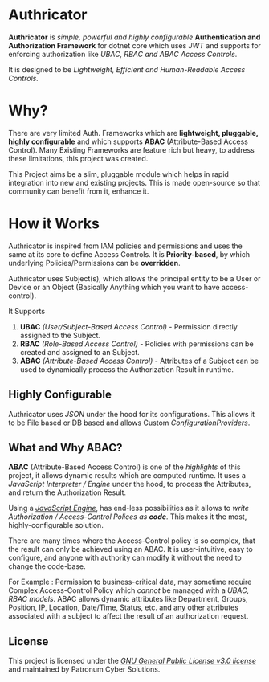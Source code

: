 # Authricator
**Authricator** is *simple, powerful and highly configurable* **Authentication and Authorization Framework** for dotnet core which uses *JWT* and supports for enforcing authorization like *UBAC, RBAC and ABAC Access Controls*.

It is designed to be *Lightweight, Efficient and Human-Readable Access Controls.*

# Why?
There are very limited Auth. Frameworks which are **lightweight,  pluggable, highly configurable** and which supports **ABAC** (Attribute-Based Access Control). Many Existing Frameworks are feature rich but heavy, to address these limitations, this project was created.

This Project aims be a slim, pluggable module which helps in rapid integration into new and existing projects. This is made open-source so that community can benefit from it, enhance it.


# How it Works
Authricator is inspired from IAM policies and permissions and uses the same at its core to define Access Controls. It is **Priority-based**, by which underlying Policies/Permissions can be **overridden**.

Authricator uses Subject(s), which allows the principal entity to be a User or Device or an Object (Basically Anything which you want to have access-control).

It Supports
1) **UBAC** *(User/Subject-Based Access Control)* - Permission directly assigned to the Subject.
2) **RBAC** *(Role-Based Access Control)* - Policies with permissions can be created and assigned to an Subject.
3) **ABAC** *(Attribute-Based Access Control)* - Attributes of a Subject can be used to dynamically process the Authorization Result in runtime.

## Highly Configurable
Authricator uses *JSON* under the hood for its configurations. This allows it to be File based or DB based and allows Custom *ConfigurationProviders*.

## What and Why ABAC?

**ABAC** (Attribute-Based Access Control) is one of the *highlights* of this project, it allows dynamic results which are computed runtime. It uses a *JavaScript Interpreter / Engine*  under the hood, to process the Attributes, and return the Authorization Result.

Using a *[JavaScript Engine](https://github.com/sebastienros/jint)*, has end-less possibilities as it allows to *write Authorization / Access-Control Polices as **code***. This makes it the most,  highly-configurable solution.

There are many times where the Access-Control policy is so complex, that the result can only be achieved using an ABAC. It is user-intuitive, easy to configure, and anyone with authority can modify it without the need to change the code-base.

For Example : Permission to business-critical data, may sometime require Complex Access-Control Policy which *cannot* be managed with a *UBAC, RBAC models*. ABAC allows dynamic attributes like Department, Groups, Position, IP, Location, Date/Time, Status, etc. and any other attributes associated with a subject to affect the result of an authorization request.  

## License

This project is licensed under the  [*GNU General Public License v3.0 license*](https://github.com/pcys-in/Authricator/blob/main/LICENSE) and maintained by Patronum Cyber Solutions.
